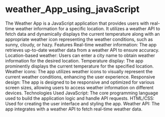 # weather_App_using_javaScript
The Weather App is a JavaScript application that provides users with real-time weather information for a specific location.
It utilizes a weather API to fetch data and dynamically displays the current temperature along with 
an appropriate weather icon representing the weather conditions, such as sunny, cloudy, or hazy.
Features
Real-time weather information: The app retrieves up-to-date weather data from a weather API to ensure accuracy.
Location-based weather: Users can enter a city name to obtain weather information for the desired location.
Temperature display: The app prominently displays the current temperature for the specified location.
Weather icons: The app utilizes weather icons to visually represent the current weather conditions, enhancing the user experience.
Responsive design: The app is designed to be responsive and optimized for various screen sizes, allowing users to access weather information on different devices.
Technologies Used
JavaScript: The core programming language used to build the application logic and handle API requests.
HTML/CSS: Used for creating the user interface and styling the app.
Weather API: The app integrates with a weather API to fetch real-time weather data.
